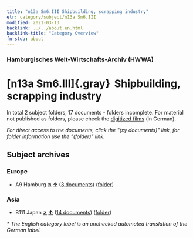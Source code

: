 ```yaml
---
title: "n13a Sm6.III Shipbuilding, scrapping industry"
etr: category/subject/n13a Sm6.III
modified: 2021-03-13
backlink: ../../about.en.html
backlink-title: "Category Overview"
fn-stub: about
---
```


### Hamburgisches Welt-Wirtschafts-Archiv (HWWA)
# [n13a Sm6.III]{.gray}&#8201; Shipbuilding, scrapping industry&#160; 





In total 2 subject folders, 17 documents - folders incomplete.
For material not published as folders, please check the [digitized films](/film/h1_sh) (in German).

_For direct access to the documents, click the "(xy documents)" link, for folder information use the "(folder)" link._

## Subject archives



### Europe

- A9 Hamburg [**&nearr;**](../../../geo/i/140905/about.en.html "Hamburg (all folders)") [**&uarr;**](../../../geo/about.en.html#A9 "Country category system") (<a href="https://pm20.zbw.eu/dfgview/sh/140905,145124" title="about: Hamburg : Shipbuilding, scrapping industry" target="_blank">3 documents</a>) ([folder](../../../../folder/sh/1409xx/140905/1451xx/145124/about.en.html))

### Asia

- B111 Japan [**&nearr;**](../../../geo/i/141272/about.en.html "Japan (all folders)") [**&uarr;**](../../../geo/about.en.html#B111 "Country category system") (<a href="https://pm20.zbw.eu/dfgview/sh/141272,145124" title="about: Japan : Shipbuilding, scrapping industry" target="_blank">14 documents</a>) ([folder](../../../../folder/sh/1412xx/141272/1451xx/145124/about.en.html))


_* The English category label is an unchecked automated translation of the German label._

